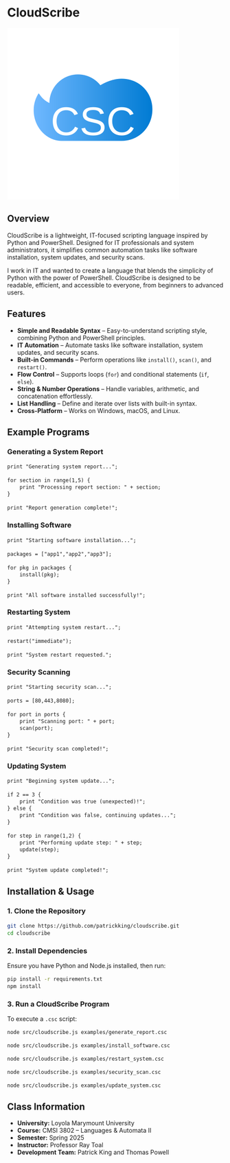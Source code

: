 # CloudScribe

![CloudScribe Logo](docs/logo.svg)

## Overview

CloudScribe is a lightweight, IT-focused scripting language inspired by Python and PowerShell. Designed for IT professionals and system administrators, it simplifies common automation tasks like software installation, system updates, and security scans. 

I work in IT and wanted to create a language that blends the simplicity of Python with the power of PowerShell. CloudScribe is designed to be readable, efficient, and accessible to everyone, from beginners to advanced users.

## Features

- **Simple and Readable Syntax** – Easy-to-understand scripting style, combining Python and PowerShell principles.
- **IT Automation** – Automate tasks like software installation, system updates, and security scans.
- **Built-in Commands** – Perform operations like `install()`, `scan()`, and `restart()`.
- **Flow Control** – Supports loops (`for`) and conditional statements (`if`, `else`).
- **String & Number Operations** – Handle variables, arithmetic, and concatenation effortlessly.
- **List Handling** – Define and iterate over lists with built-in syntax.
- **Cross-Platform** – Works on Windows, macOS, and Linux.

## Example Programs

### **Generating a System Report**

```csc
print "Generating system report...";

for section in range(1,5) {
    print "Processing report section: " + section;
}

print "Report generation complete!";
```

### **Installing Software**

```csc
print "Starting software installation...";

packages = ["app1","app2","app3"];

for pkg in packages {
    install(pkg);
}

print "All software installed successfully!";
```

### **Restarting System**

```csc
print "Attempting system restart...";

restart("immediate");

print "System restart requested.";
```

### **Security Scanning**

```csc
print "Starting security scan...";

ports = [80,443,8080];

for port in ports {
    print "Scanning port: " + port;
    scan(port);
}

print "Security scan completed!";
```

### **Updating System**

```csc
print "Beginning system update...";

if 2 == 3 {
    print "Condition was true (unexpected)!";
} else {
    print "Condition was false, continuing updates...";
}

for step in range(1,2) {
    print "Performing update step: " + step;
    update(step);
}

print "System update completed!";
```



## Installation & Usage

### **1. Clone the Repository**

```sh
git clone https://github.com/patrickking/cloudscribe.git
cd cloudscribe
```

### **2. Install Dependencies**

Ensure you have Python and Node.js installed, then run:

```sh
pip install -r requirements.txt
npm install
```

### **3. Run a CloudScribe Program**

To execute a `.csc` script:

```sh
node src/cloudscribe.js examples/generate_report.csc
```
```sh
node src/cloudscribe.js examples/install_software.csc
```
```sh
node src/cloudscribe.js examples/restart_system.csc
```
```sh
node src/cloudscribe.js examples/security_scan.csc
```
```sh
node src/cloudscribe.js examples/update_system.csc
```

## Class Information

- **University:** Loyola Marymount University
- **Course:** CMSI 3802 – Languages & Automata II
- **Semester:** Spring 2025
- **Instructor:** Professor Ray Toal
- **Development Team:** Patrick King and Thomas Powell